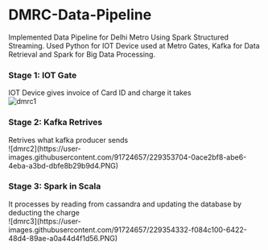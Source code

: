 # DMRC-Data-Pipeline
Implemented Data Pipeline for Delhi Metro Using Spark Structured Streaming. 
Used Python for IOT Device used at Metro Gates, Kafka for Data Retrieval and Spark for Big Data Processing. 

<h3>Stage 1: IOT Gate</h3>

IOT Device gives invoice of Card ID and charge it takes<br>
![dmrc1](https://user-images.githubusercontent.com/91724657/229353352-5096422c-7711-4b92-83ba-b140d9e29e4d.PNG)

<h3>Stage 2: Kafka Retrives</h3>
Retrives what kafka producer sends
<br>
![dmrc2](https://user-images.githubusercontent.com/91724657/229353704-0ace2bf8-abe6-4eba-a3bd-dbfe8b29b9d4.PNG)

<h3>Stage 3: Spark in Scala</h3>
It processes by reading from cassandra and updating the database by deducting the charge
<br>
![dmrc3](https://user-images.githubusercontent.com/91724657/229354332-f084c100-6422-48d4-89ae-a0a44d4f1d56.PNG)
